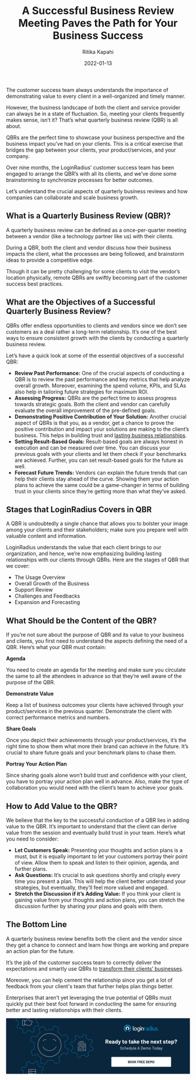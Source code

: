 ﻿---
title: "A Successful Business Review Meeting Paves the Path for Your Business Success"
date: "2022-01-13"
coverImage: "business-review.jpg"
category: ["all"]
featured: false 
author: "Ritika Kapahi"
description: "QBRs are the perfect time to showcase your business perspective and the business impact you’ve had on your clients. This is a critical exercise that bridges the gap between your clients, your product/services, and your company."
metadescription: "Quarterly business reviews are essential for demonstrating value for your clients. Read on to know every aspect of QBRs for overall business success."
metatitle: "Business Review Meeting for Your Business Success"
---

The customer success team always understands the importance of demonstrating value to every client in a well-organized and timely manner. 

However, the business landscape of both the client and service provider can always be in a state of fluctuation. So, meeting your clients frequently makes sense, isn’t it? That’s what quarterly business review (QBR) is all about. 

QBRs are the perfect time to showcase your business perspective and the business impact you’ve had on your clients. This is a critical exercise that bridges the gap between your clients, your product/services, and your company. 

Over nine months, the LoginRadius’ customer success team has been engaged to arrange the QBR’s with all its clients, and we’ve done some brainstorming to synchronize processes for better outcomes. 

Let’s understand the crucial aspects of quarterly business reviews and how companies can collaborate and scale business growth. 


## What is a Quarterly Business Review (QBR)?

A quarterly business review can be defined as a once-per-quarter meeting between a vendor (like a technology partner like us) with their clients. 

During a QBR, both the client and vendor discuss how their business impacts the client, what the processes are being followed, and brainstorm ideas to provide a competitive edge. 

Though it can be pretty challenging for some clients to visit the vendor’s location physically, remote QBRs are swiftly becoming part of the customer success best practices. 


## What are the Objectives of a Successful Quarterly Business Review? 

QBRs offer endless opportunities to clients and vendors since we don’t see customers as a deal rather a long-term relationship. It’s one of the best ways to ensure consistent growth with the clients by conducting a quarterly business review. 

Let’s have a quick look at some of the essential objectives of a successful QBR:



* **Review Past Performance:** One of the crucial aspects of conducting a QBR is to review the past performance and key metrics that help analyze overall growth. Moreover, examining the spend volume, KPIs, and SLAs also help in tailoring future strategies for maximum ROI. 
* **Assessing Progress:** QBRs are the perfect time to assess progress towards strategic goals. Both the client and vendor can carefully evaluate the overall improvement of the pre-defined goals. 
* **Demonstrating Positive Contribution of Your Solution:** Another crucial aspect of QBRs is that you, as a vendor, get a chance to prove the positive contribution and impact your solutions are making to the client’s business. This helps in building trust and [lasting business relationships](https://www.loginradius.com/blog/fuel/customer-relationship-business/). 
* **Setting Result-Based Goals:** Result-based goals are always honest in execution and can be measured over time. You can discuss your previous goals with your clients and let them check if your benchmarks are achieved. Further, you can set result-based goals for the future as well. 
* **Forecast Future Trends:** Vendors can explain the future trends that can help their clients stay ahead of the curve. Showing them your action plans to achieve the same could be a game-changer in terms of building trust in your clients since they’re getting more than what they’ve asked. 


## Stages that LoginRadius Covers in QBR

A QBR is undoubtedly a single chance that allows you to bolster your image among your clients and their stakeholders; make sure you prepare well with valuable content and information. 

LoginRadius understands the value that each client brings to our organization, and hence, we’re now emphasizing building lasting relationships with our clients through QBRs. Here are the stages of QBR that we cover:



* The Usage Overview
* Overall Growth of the Business
* Support Review
* Challenges and Feedbacks
* Expansion and Forecasting


## What Should be the Content of the QBR? 

If you’re not sure about the purpose of QBR and its value to your business and clients, you first need to understand the aspects defining the need of a QBR. Here’s what your QBR must contain: 

**Agenda**

You need to create an agenda for the meeting and make sure you circulate the same to all the attendees in advance so that they’re well aware of the purpose of the QBR. 

**Demonstrate Value**

Keep a list of business outcomes your clients have achieved through your product/services in the previous quarter. Demonstrate the client with correct performance metrics and numbers. 

**Share Goals**

Once you depict their achievements through your product/services, it’s the right time to show them what more their brand can achieve in the future. It’s crucial to share future goals and your benchmark plans to chase them. 

**Portray Your Action Plan**

Since sharing goals alone won’t build trust and confidence with your client, you have to portray your action plan well in advance. Also, make the type of collaboration you would need with the client’s team to achieve your goals. 


## How to Add Value to the QBR?

We believe that the key to the successful conduction of a QBR lies in adding value to the QBR. It’s important to understand that the client can derive value from the session and eventually build trust in your team. Here’s what you need to consider: 



* **Let Customers Speak:** Presenting your thoughts and action plans is a must, but it is equally important to let your customers portray their point of view. Allow them to speak and listen to their opinion, agenda, and further plans. 
* **Ask Questions:** It’s crucial to ask questions shortly and crisply every time you present a plan. This will help the client better understand your strategies, but eventually, they’ll feel more valued and engaged. 
* **Stretch the Discussion if it’s Adding Value:** If you think your client is gaining value from your thoughts and action plans, you can stretch the discussion further by sharing your plans and goals with them. 


## The Bottom Line

A quarterly business review benefits both the client and the vendor since they get a chance to connect and learn how things are working and prepare an action plan for the future. 

It’s the job of the customer success team to correctly deliver the expectations and smartly use QBRs to [transform their clients’ businesses](https://www.loginradius.com/blog/identity/enterprise-needs-digital-business-transformation-strategy/). 

Moreover, you can help cement the relationship since you get a lot of feedback from your client's team that further helps plan things better. 

Enterprises that aren’t yet leveraging the true potential of QBRs must quickly put their best foot forward in conducting the same for ensuring better and lasting relationships with their clients. 


[![book-a-demo-Consultation](../../assets/book-a-demo-loginradius.png)](https://www.loginradius.com/contact-us?utm_source=blog&utm_medium=web&utm_campaign=business-review-meeting-success)